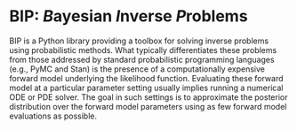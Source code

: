 # BIP: *B*ayesian *I*nverse *P*roblems

BIP is a Python library providing a toolbox for solving inverse problems using probabilistic methods. 
What typically differentiates these problems from those addressed by standard probabilistic programming languages
(e.g., PyMC and Stan) is the presence of a computationally expensive forward model underlying the likelihood function.
Evaluating these forward model at a particular parameter setting usually implies running a numerical ODE or PDE solver.
The goal in such settings is to approximate the posterior distribution over the forward model parameters using as few 
forward model evaluations as possible. 
